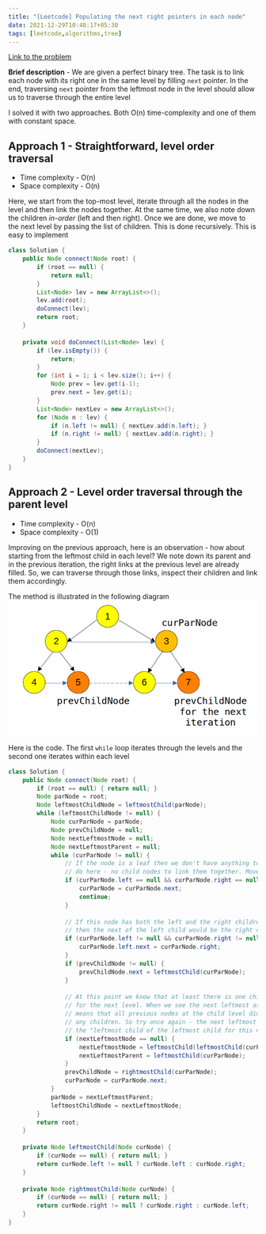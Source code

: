```yaml
---
title: "[Leetcode] Populating the next right pointers in each node"
date: 2021-12-29T10:48:17+05:30
tags: [leetcode,algorithms,tree]
---
```


[Link to the problem](https://leetcode.com/problems/populating-next-right-pointers-in-each-node/)

**Brief description** - We are given a perfect binary tree. The task is to link each node with its
right one in the same level by filling `next` pointer. In the end, traversing `next` pointer from
the leftmost node in the level should allow us to traverse through the entire level

I solved it with two approaches. Both O(n) time-complexity and one of them with constant space.

## Approach 1 - Straightforward, level order traversal
* Time complexity - O(n)
* Space complexity - O(n)

Here, we start from the top-most level, iterate through all the nodes in the level and then link
the nodes together. At the same time, we also note down the children _in-order_ (left and then right).
Once we are done, we move to the next level by passing the list of children. This is done recursively.
This is easy to implement
```java
class Solution {
    public Node connect(Node root) {
        if (root == null) {
            return null;
        }
        List<Node> lev = new ArrayList<>();
        lev.add(root);
        doConnect(lev);
        return root;
    }
    
    private void doConnect(List<Node> lev) {
        if (lev.isEmpty()) {
            return;
        }
        for (int i = 1; i < lev.size(); i++) {
            Node prev = lev.get(i-1);
            prev.next = lev.get(i);     
        }
        List<Node> nextLev = new ArrayList<>();
        for (Node n : lev) {
            if (n.left != null) { nextLev.add(n.left); }
            if (n.right != null) { nextLev.add(n.right); }
        }
        doConnect(nextLev);
    }
}
```

## Approach 2 - Level order traversal through the parent level
* Time complexity - O(n)
* Space complexity - O(1)

Improving on the previous approach, here is an observation - how about starting from the leftmost
child in each level? We note down its parent and in the previous iteration, the right links at the
previous level are already filled. So, we can traverse through those links, inspect their children
and link them accordingly.

The method is illustrated in the following diagram
![Illustration](images/illustration.png)

Here is the code. The first `while` loop iterates through the levels and the second one iterates
within each level

```java
class Solution {
    public Node connect(Node root) {
        if (root == null) { return null; }
        Node parNode = root;
        Node leftmostChildNode = leftmostChild(parNode);
        while (leftmostChildNode != null) {
            Node curParNode = parNode;
            Node prevChildNode = null;
            Node nextLeftmostNode = null;
            Node nextLeftmostParent = null;
            while (curParNode != null) {
                // If the node is a leaf then we don't have anything to
                // do here - no child nodes to link them together. Move on
                if (curParNode.left == null && curParNode.right == null) {
                    curParNode = curParNode.next;
                    continue;
                }
                
                // If this node has both the left and the right children
                // then the next of the left child would be the right child
                if (curParNode.left != null && curParNode.right != null) {
                    curParNode.left.next = curParNode.right;
                }
                if (prevChildNode != null) {
                    prevChildNode.next = leftmostChild(curParNode);
                }
                
                // At this point we know that at least there is one child node
                // for the next level. When we see the next leftmost as null it
                // means that all previous nodes at the child level did not have
                // any children. So try once again - the next leftmost would be
                // the "leftmost child of the leftmost child for this node"
                if (nextLeftmostNode == null) {
                    nextLeftmostNode = leftmostChild(leftmostChild(curParNode));
                    nextLeftmostParent = leftmostChild(curParNode);
                }
                prevChildNode = rightmostChild(curParNode);
                curParNode = curParNode.next;
            }
            parNode = nextLeftmostParent;
            leftmostChildNode = nextLeftmostNode;
        }
        return root;
    }
    
    private Node leftmostChild(Node curNode) {
        if (curNode == null) { return null; }
        return curNode.left != null ? curNode.left : curNode.right;
    }
    
    private Node rightmostChild(Node curNode) {
        if (curNode == null) { return null; }
        return curNode.right != null ? curNode.right : curNode.left;
    }
}
```